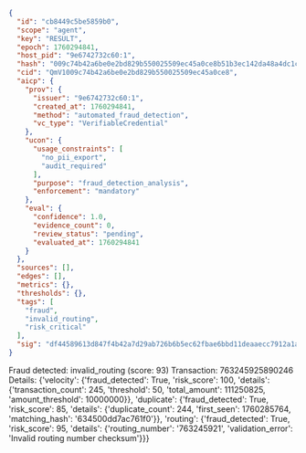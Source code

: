 ```json
{
  "id": "cb8449c5be5859b0",
  "scope": "agent",
  "key": "RESULT",
  "epoch": 1760294841,
  "host_pid": "9e6742732c60:1",
  "hash": "009c74b42a6be0e2bd829b550025509ec45a0ce8b51b3ec142da48a4dc1c4906",
  "cid": "QmV1009c74b42a6be0e2bd829b550025509ec45a0ce8",
  "aicp": {
    "prov": {
      "issuer": "9e6742732c60:1",
      "created_at": 1760294841,
      "method": "automated_fraud_detection",
      "vc_type": "VerifiableCredential"
    },
    "ucon": {
      "usage_constraints": [
        "no_pii_export",
        "audit_required"
      ],
      "purpose": "fraud_detection_analysis",
      "enforcement": "mandatory"
    },
    "eval": {
      "confidence": 1.0,
      "evidence_count": 0,
      "review_status": "pending",
      "evaluated_at": 1760294841
    }
  },
  "sources": [],
  "edges": [],
  "metrics": {},
  "thresholds": {},
  "tags": [
    "fraud",
    "invalid_routing",
    "risk_critical"
  ],
  "sig": "df44589613d847f4b42a7d29ab726b6b5ec62fbae6bbd11deaaecc7912a1a5ac"
}
```

Fraud detected: invalid_routing (score: 93)
Transaction: 763245925890246
Details: {'velocity': {'fraud_detected': True, 'risk_score': 100, 'details': {'transaction_count': 245, 'threshold': 50, 'total_amount': 111250825, 'amount_threshold': 10000000}}, 'duplicate': {'fraud_detected': True, 'risk_score': 85, 'details': {'duplicate_count': 244, 'first_seen': 1760285764, 'matching_hash': '634500dd7ac761f0'}}, 'routing': {'fraud_detected': True, 'risk_score': 95, 'details': {'routing_number': '763245921', 'validation_error': 'Invalid routing number checksum'}}}